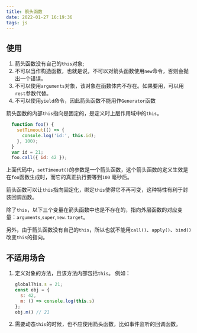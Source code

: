 ```yaml
---
title: 箭头函数
date: 2022-01-27 16:19:36
tags: js
---
```


## 使用

  1. 箭头函数没有自己的`this`对象;
  2. 不可以当作构造函数，也就是说，不可以对箭头函数使用`new`命令，否则会抛出一个错误。
  3. 不可以使用`arguments`对象，该对象在函数体内不存在。如果要用，可以用`rest`参数代替。
  4. 不可以使用`yield`命令，因此箭头函数不能用作`Generator`函数

  
  箭头函数的内部`this`指向是固定的，是定义时上层作用域中的`this`。

  ```js
    function foo() {
      setTimeout(() => {
        console.log('id:', this.id);
      }, 100);
    }
    var id = 21;
    foo.call({ id: 42 });
  ```
  上面代码中，`setTimeout()`的参数是一个箭头函数，这个箭头函数的定义生效是在`foo`函数生成时，而它的真正执行要等到`100` 毫秒后。

  箭头函数可以让`this`指向固定化，绑定`this`使得它不再可变，这种特性有利于封装回调函数。

  除了`this`，以下三个变量在箭头函数中也是不存在的，指向外层函数的对应变量：`arguments`,`super`,`new.target`。

  另外，由于箭头函数没有自己的`this`，所以也就不能用`call()`、`apply()`、`bind()`改变`this`的指向。

## 不适用场合

  1. 定义对象的方法，且该方法内部包括`this`。
    例如：

      ```js
      globalThis.s = 21;
      const obj = {
        s: 42,
        m: () => console.log(this.s)
      };
      obj.m() // 21
      ```
  2. 需要动态`this`的时候，也不应使用箭头函数，比如事件监听的回调函数。
